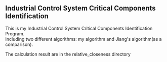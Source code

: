 ## Industrial Control System Critical Components Identification

This is my Industrial Control System Critical Components Identification Program.  
Including two different algorithms: my algorithm and Jiang's algorithm(as a comparison).
  
The calculation result are in the relative_closeness directory

